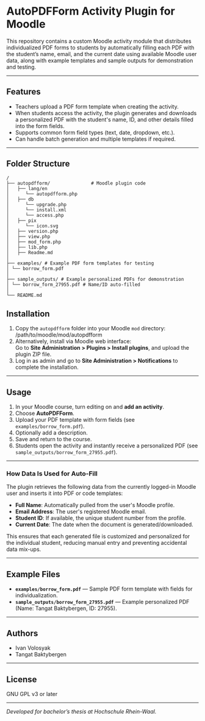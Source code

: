 # AutoPDFForm Activity Plugin for Moodle

This repository contains a custom Moodle activity module that distributes individualized PDF forms to students by automatically filling each PDF with the student’s name, email, and the current date using available Moodle user data, along with example templates and sample outputs for demonstration and testing.

---

## Features

- Teachers upload a PDF form template when creating the activity.
- When students access the activity, the plugin generates and downloads a personalized PDF with the student's name, ID, and other details filled into the form fields.
- Supports common form field types (text, date, dropdown, etc.).
- Can handle batch generation and multiple templates if required.

---

## Folder Structure

```
/
├── autopdfform/               # Moodle plugin code
│   ├── lang/en
│      └── autopdfform.php
│   ├── db
│      └── upgrade.php
│      └── install.xml
│      └── access.php
│   ├── pix
│      └── icon.svg
│   ├── version.php
│   ├── view.php
│   ├── mod_form.php
│   ├── lib.php
│   ├── Readme.md
│
├── examples/ # Example PDF form templates for testing
│ └── borrow_form.pdf
│
├── sample_outputs/ # Example personalized PDFs for demonstration
│ └── borrow_form_27955.pdf # Name/ID auto-filled
│
└── README.md
```

## Installation

1. Copy the `autopdfform` folder into your Moodle `mod` directory:  
/path/to/moodle/mod/autopdfform
2. Alternatively, install via Moodle web interface:  
Go to **Site Administration > Plugins > Install plugins**, and upload the plugin ZIP file.
3. Log in as admin and go to **Site Administration > Notifications** to complete the installation.

---

## Usage

1. In your Moodle course, turn editing on and **add an activity**.
2. Choose **AutoPDFForm**.
3. Upload your PDF template with form fields (see `examples/borrow_form.pdf`).
4. Optionally add a description.
5. Save and return to the course.
6. Students open the activity and instantly receive a personalized PDF (see `sample_outputs/borrow_form_27955.pdf`).

---
### How Data Is Used for Auto-Fill

The plugin retrieves the following data from the currently logged-in Moodle user and inserts it into PDF or code templates:
- **Full Name**: Automatically pulled from the user's Moodle profile.
- **Email Address**: The user's registered Moodle email.
- **Student ID**: If available, the unique student number from the profile.
- **Current Date**: The date when the document is generated/downloaded.

This ensures that each generated file is customized and personalized for the individual student, reducing manual entry and preventing accidental data mix-ups.

---
## Example Files

- **`examples/borrow_form.pdf`** — Sample PDF form template with fields for individualization.
- **`sample_outputs/borrow_form_27955.pdf`** — Example personalized PDF (Name: Tangat Baktybergen, ID: 27955).

---

## Authors

- Ivan Volosyak
- Tangat Baktybergen

---

## License

GNU GPL v3 or later

---

*Developed for bachelor’s thesis at Hochschule Rhein-Waal.*
